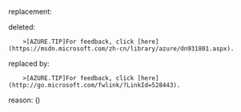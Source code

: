 replacement:

deleted:

		>[AZURE.TIP]For feedback, click [here](https://msdn.microsoft.com/zh-cn/library/azure/dn931801.aspx).

replaced by:

		>[AZURE.TIP]For feedback, click [here](http://go.microsoft.com/fwlink/?LinkId=528443).

reason: ()

